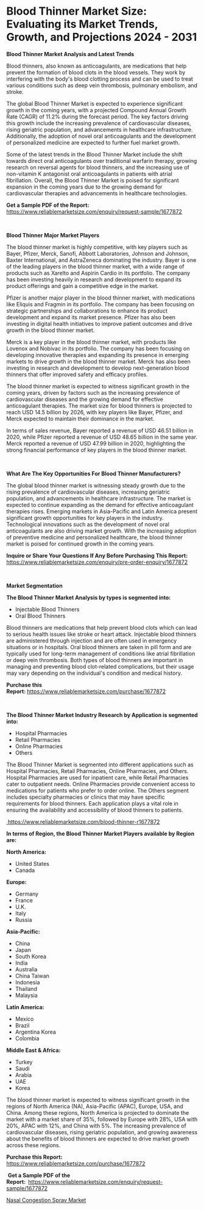 <p><h1>Blood Thinner Market Size: Evaluating its Market Trends, Growth, and Projections 2024 - 2031</h1></p><p><strong>Blood Thinner Market Analysis and Latest Trends</strong></p>
<p><p>Blood thinners, also known as anticoagulants, are medications that help prevent the formation of blood clots in the blood vessels. They work by interfering with the body's blood clotting process and can be used to treat various conditions such as deep vein thrombosis, pulmonary embolism, and stroke.</p><p>The global Blood Thinner Market is expected to experience significant growth in the coming years, with a projected Compound Annual Growth Rate (CAGR) of 11.2% during the forecast period. The key factors driving this growth include the increasing prevalence of cardiovascular diseases, rising geriatric population, and advancements in healthcare infrastructure. Additionally, the adoption of novel oral anticoagulants and the development of personalized medicine are expected to further fuel market growth.</p><p>Some of the latest trends in the Blood Thinner Market include the shift towards direct oral anticoagulants over traditional warfarin therapy, growing research on reversal agents for blood thinners, and the increasing use of non-vitamin K antagonist oral anticoagulants in patients with atrial fibrillation. Overall, the Blood Thinner Market is poised for significant expansion in the coming years due to the growing demand for cardiovascular therapies and advancements in healthcare technologies.</p></p>
<p><strong>Get a Sample PDF of the Report:&nbsp;</strong> <a href="https://www.reliablemarketsize.com/enquiry/request-sample/1677872">https://www.reliablemarketsize.com/enquiry/request-sample/1677872</a></p>
<p>&nbsp;</p>
<p><strong>Blood Thinner Major Market Players</strong></p>
<p><p>The blood thinner market is highly competitive, with key players such as Bayer, Pfizer, Merck, Sanofi, Abbott Laboratories, Johnson and Johnson, Baxter International, and AstraZeneca dominating the industry. Bayer is one of the leading players in the blood thinner market, with a wide range of products such as Xarelto and Aspirin Cardio in its portfolio. The company has been investing heavily in research and development to expand its product offerings and gain a competitive edge in the market.</p><p>Pfizer is another major player in the blood thinner market, with medications like Eliquis and Fragmin in its portfolio. The company has been focusing on strategic partnerships and collaborations to enhance its product development and expand its market presence. Pfizer has also been investing in digital health initiatives to improve patient outcomes and drive growth in the blood thinner market.</p><p>Merck is a key player in the blood thinner market, with products like Lovenox and Nobivac in its portfolio. The company has been focusing on developing innovative therapies and expanding its presence in emerging markets to drive growth in the blood thinner market. Merck has also been investing in research and development to develop next-generation blood thinners that offer improved safety and efficacy profiles.</p><p>The blood thinner market is expected to witness significant growth in the coming years, driven by factors such as the increasing prevalence of cardiovascular diseases and the growing demand for effective anticoagulant therapies. The market size for blood thinners is projected to reach USD 14.5 billion by 2026, with key players like Bayer, Pfizer, and Merck expected to maintain their dominance in the market.</p><p>In terms of sales revenue, Bayer reported a revenue of USD 46.51 billion in 2020, while Pfizer reported a revenue of USD 48.65 billion in the same year. Merck reported a revenue of USD 47.99 billion in 2020, highlighting the strong financial performance of key players in the blood thinner market.</p></p>
<p>&nbsp;</p>
<p><strong>What Are The Key Opportunities For Blood Thinner Manufacturers?</strong></p>
<p><p>The global blood thinner market is witnessing steady growth due to the rising prevalence of cardiovascular diseases, increasing geriatric population, and advancements in healthcare infrastructure. The market is expected to continue expanding as the demand for effective anticoagulant therapies rises. Emerging markets in Asia-Pacific and Latin America present significant growth opportunities for key players in the industry. Technological innovations such as the development of novel oral anticoagulants are also driving market growth. With the increasing adoption of preventive medicine and personalized healthcare, the blood thinner market is poised for continued growth in the coming years.</p></p>
<p><strong>Inquire or Share Your Questions If Any Before Purchasing This Report:</strong> <a href="https://www.reliablemarketsize.com/enquiry/pre-order-enquiry/1677872">https://www.reliablemarketsize.com/enquiry/pre-order-enquiry/1677872</a></p>
<p>&nbsp;</p>
<p><strong>Market Segmentation</strong></p>
<p><strong>The Blood Thinner Market Analysis by types is segmented into:</strong></p>
<p><ul><li>Injectable Blood Thinners</li><li>Oral Blood Thinners</li></ul></p>
<p><p>Blood thinners are medications that help prevent blood clots which can lead to serious health issues like stroke or heart attack. Injectable blood thinners are administered through injection and are often used in emergency situations or in hospitals. Oral blood thinners are taken in pill form and are typically used for long-term management of conditions like atrial fibrillation or deep vein thrombosis. Both types of blood thinners are important in managing and preventing blood clot-related complications, but their usage may vary depending on the individual's condition and medical history.</p></p>
<p><strong>Purchase this Report:&nbsp;</strong><a href="https://www.reliablemarketsize.com/purchase/1677872">https://www.reliablemarketsize.com/purchase/1677872</a></p>
<p>&nbsp;</p>
<p><strong>The Blood Thinner Market Industry Research by Application is segmented into:</strong></p>
<p><ul><li>Hospital Pharmacies</li><li>Retail Pharmacies</li><li>Online Pharmacies</li><li>Others</li></ul></p>
<p><p>The Blood Thinner Market is segmented into different applications such as Hospital Pharmacies, Retail Pharmacies, Online Pharmacies, and Others. Hospital Pharmacies are used for inpatient care, while Retail Pharmacies cater to outpatient needs. Online Pharmacies provide convenient access to medications for patients who prefer to order online. The Others segment includes specialty pharmacies or clinics that may have specific requirements for blood thinners. Each application plays a vital role in ensuring the availability and accessibility of blood thinners to patients.</p></p>
<p><a href="https://www.reliablemarketsize.com/blood-thinner-r1677872">&nbsp;https://www.reliablemarketsize.com/blood-thinner-r1677872</a></p>
<p><strong>In terms of Region, the Blood Thinner Market Players available by Region are:</strong></p>
<p>
    <p> <strong> North America: </strong>
        <ul>
            <li>United States</li>
            <li>Canada</li>
        </ul>
        </p> 
    <p> <strong> Europe: </strong>
        <ul>
            <li>Germany</li>
            <li>France</li>
            <li>U.K.</li>
            <li>Italy</li>
            <li>Russia</li>
        </ul>
        </p> 
    <p> <strong> Asia-Pacific: </strong>
        <ul>
            <li>China</li>
            <li>Japan</li>
            <li>South Korea</li>
            <li>India</li>
            <li>Australia</li>
            <li>China Taiwan</li>
            <li>Indonesia</li>
            <li>Thailand</li>
            <li>Malaysia</li>
        </ul>
        </p> 
    <p> <strong> Latin America: </strong>
        <ul>
            <li>Mexico</li>
            <li>Brazil</li>
            <li>Argentina Korea</li>
            <li>Colombia</li>
        </ul>
        </p> 
    <p> <strong> Middle East & Africa: </strong>
        <ul>
            <li>Turkey</li>
            <li>Saudi</li>
            <li>Arabia</li>
            <li>UAE</li>
            <li>Korea</li>
        </ul>
    </p>
    </p>
<p><p>The blood thinner market is expected to witness significant growth in the regions of North America (NA), Asia-Pacific (APAC), Europe, USA, and China. Among these regions, North America is projected to dominate the market with a market share of 35%, followed by Europe with 28%, USA with 20%, APAC with 12%, and China with 5%. The increasing prevalence of cardiovascular diseases, rising geriatric population, and growing awareness about the benefits of blood thinners are expected to drive market growth across these regions.</p></p>
<p><strong>Purchase this Report: </strong><a href="https://www.reliablemarketsize.com/purchase/1677872">https://www.reliablemarketsize.com/purchase/1677872</a></p>
<p>&nbsp;<strong>Get a Sample PDF of the Report:&nbsp;&nbsp;</strong><a href="https://www.reliablemarketsize.com/enquiry/request-sample/1677872">https://www.reliablemarketsize.com/enquiry/request-sample/1677872</a></p>
<p><strong></strong></p>
<p><p><a href="https://github.com/SheilaBruen2023/Market-Research-Report-List-2/blob/main/nasal-congestion-spray-market.md">Nasal Congestion Spray Market</a></p></p>